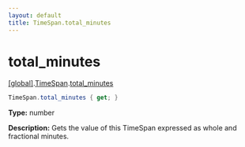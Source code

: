 ```yaml
---
layout: default
title: TimeSpan.total_minutes
---
```


# total_minutes

[\[global\]]({{site.baseurl}}/docs/).[TimeSpan]({{site.baseurl}}/docs/TimeSpan/).[total_minutes]({{site.baseurl}}/docs/TimeSpan/total_minutes/)

```cs
TimeSpan.total_minutes { get; }
```

**Type:** number

**Description:** Gets the value of this TimeSpan expressed as whole and fractional minutes.
